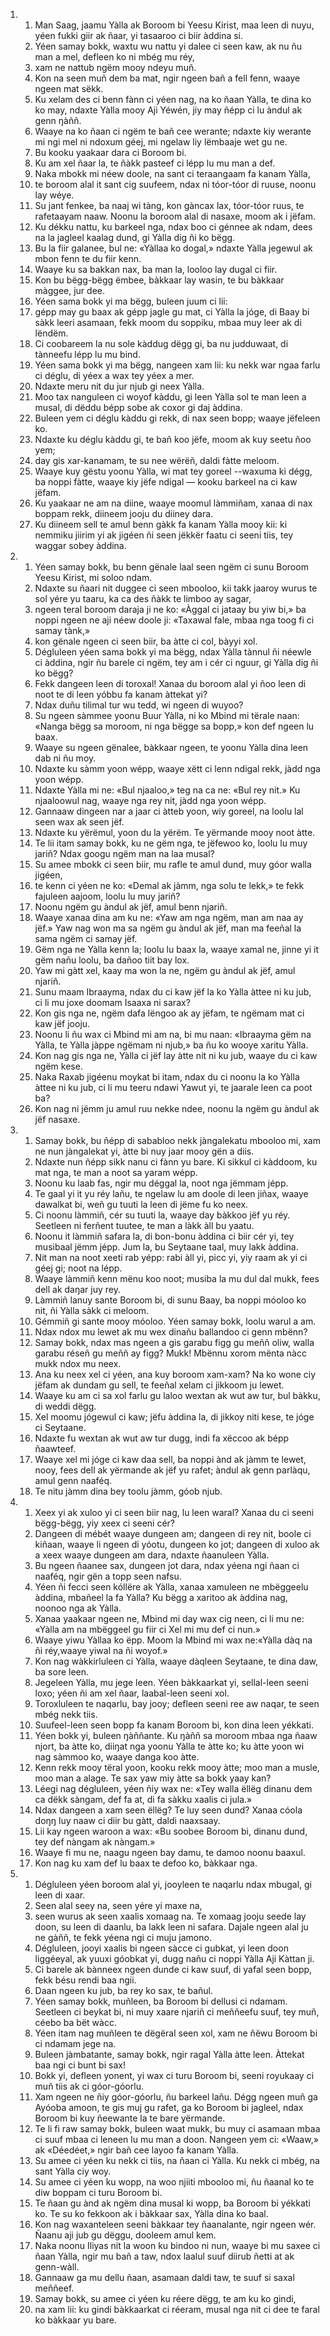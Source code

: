 <ol>
  <li>
    <ol>
      <li>Man Saag, jaamu Yàlla ak Boroom bi Yeesu Kirist, maa leen di nuyu, yéen fukki giir ak ñaar, yi tasaaroo ci biir àddina si.</li>
      <li>Yéen samay bokk, waxtu wu nattu yi dalee ci seen kaw, ak nu ñu man a mel, defleen ko ni mbég mu réy,</li>
      <li>xam ne nattub ngëm mooy ndeyu muñ.</li>
      <li>Kon na seen muñ dem ba mat, ngir ngeen bañ a fell fenn, waaye ngeen mat sëkk.</li>
      <li>Ku xelam des ci benn fànn ci yéen nag, na ko ñaan Yàlla, te dina ko ko may, ndaxte Yàlla mooy Aji Yéwén, jiy may ñépp ci lu àndul ak genn ŋàññ.</li>
      <li>Waaye na ko ñaan ci ngëm te bañ cee werante; ndaxte kiy werante mi ngi mel ni ndoxum géej, mi ngelaw liy lëmbaaje wet gu ne.</li>
      <li>Bu kooku yaakaar dara ci Boroom bi.</li>
      <li>Ku am xel ñaar la, te ñàkk pasteef ci lépp lu mu man a def.</li>
      <li>Naka mbokk mi néew doole, na sant ci teraangaam fa kanam Yàlla,</li>
      <li>te boroom alal it sant cig suufeem, ndax ni tóor-tóor di ruuse, noonu lay wéye.</li>
      <li>Su jant fenkee, ba naaj wi tàng, kon gàncax lax, tóor-tóor ruus, te rafetaayam naaw. Noonu la boroom alal di nasaxe, moom ak i jëfam.</li>
      <li>Ku dékku nattu, ku barkeel nga, ndax boo ci génnee ak ndam, dees na la jagleel kaalag dund, gi Yàlla dig ñi ko bëgg.</li>
      <li>Bu la fiir galanee, bul ne: «Yàllaa ko dogal,» ndaxte Yàlla jegewul ak mbon fenn te du fiir kenn.</li>
      <li>Waaye ku sa bakkan nax, ba man la, looloo lay dugal ci fiir.</li>
      <li>Kon bu bëgg-bëgg ëmbee, bàkkaar lay wasin, te bu bàkkaar màggee, jur dee.</li>
      <li>Yéen sama bokk yi ma bëgg, buleen juum ci lii:</li>
      <li>gépp may gu baax ak gépp jagle gu mat, ci Yàlla la jóge, di Baay bi sàkk leeri asamaan, fekk moom du soppiku, mbaa muy leer ak di lëndëm.</li>
      <li>Ci coobareem la nu sole kàddug dëgg gi, ba nu judduwaat, di tànneefu lépp lu mu bind.</li>
      <li>Yéen sama bokk yi ma bëgg, nangeen xam lii: ku nekk war ngaa farlu ci déglu, di yéex a wax tey yéex a mer.</li>
      <li>Ndaxte meru nit du jur njub gi neex Yàlla.</li>
      <li>Moo tax nanguleen ci woyof kàddu, gi leen Yàlla sol te man leen a musal, di dëddu bépp sobe ak coxor gi daj àddina.</li>
      <li>Buleen yem ci déglu kàddu gi rekk, di nax seen bopp; waaye jëfeleen ko.</li>
      <li>Ndaxte ku déglu kàddu gi, te bañ koo jëfe, moom ak kuy seetu ñoo yem;</li>
      <li>day gis xar-kanamam, te su nee wërëñ, daldi fàtte meloom.</li>
      <li>Waaye kuy gëstu yoonu Yàlla, wi mat tey goreel --waxuma ki dégg, ba noppi fàtte, waaye kiy jëfe ndigal — kooku barkeel na ci kaw jëfam.</li>
      <li>Ku yaakaar ne am na diine, waaye moomul làmmiñam, xanaa di nax boppam rekk, diineem jooju du diiney dara.</li>
      <li>Ku diineem sell te amul benn gàkk fa kanam Yàlla mooy kii: ki nemmiku jiirim yi ak jigéen ñi seen jëkkër faatu ci seeni tiis, tey waggar sobey àddina.</li>
    </ol>
  </li>
  <li>
    <ol>
      <li>Yéen samay bokk, bu benn gënale laal seen ngëm ci sunu Boroom Yeesu Kirist, mi soloo ndam.</li>
      <li>Ndaxte su ñaari nit duggee ci seen mbooloo, kii takk jaaroy wurus te sol yére yu taaru, ka ca des ñàkk te limboo ay sagar,</li>
      <li>ngeen teral boroom daraja ji ne ko: «Àggal ci jataay bu yiw bi,» ba noppi ngeen ne aji néew doole ji: «Taxawal fale, mbaa nga toog fi ci samay tànk,»</li>
      <li>kon gënale ngeen ci seen biir, ba àtte ci col, bàyyi xol.</li>
      <li>Dégluleen yéen sama bokk yi ma bëgg, ndax Yàlla tànnul ñi néewle ci àddina, ngir ñu barele ci ngëm, tey am i cér ci nguur, gi Yàlla dig ñi ko bëgg?</li>
      <li>Fekk dangeen leen di toroxal! Xanaa du boroom alal yi ñoo leen di noot te di leen yóbbu fa kanam àttekat yi?</li>
      <li>Ndax duñu tilimal tur wu tedd, wi ngeen di wuyoo?</li>
      <li>Su ngeen sàmmee yoonu Buur Yàlla, ni ko Mbind mi tërale naan: «Nanga bëgg sa moroom, ni nga bëgge sa bopp,» kon def ngeen lu baax.</li>
      <li>Waaye su ngeen gënalee, bàkkaar ngeen, te yoonu Yàlla dina leen dab ni ñu moy.</li>
      <li>Ndaxte ku sàmm yoon wépp, waaye xëtt ci lenn ndigal rekk, jàdd nga yoon wépp.</li>
      <li>Ndaxte Yàlla mi ne: «Bul njaaloo,» teg na ca ne: «Bul rey nit.» Ku njaaloowul nag, waaye nga rey nit, jàdd nga yoon wépp.</li>
      <li>Gannaaw dingeen nar a jaar ci àtteb yoon, wiy goreel, na loolu lal seen wax ak seen jëf.</li>
      <li>Ndaxte ku yërëmul, yoon du la yërëm. Te yërmande mooy noot àtte.</li>
      <li>Te lii itam samay bokk, ku ne gëm nga, te jëfewoo ko, loolu lu muy jariñ? Ndax googu ngëm man na laa musal?</li>
      <li>Su amee mbokk ci seen biir, mu rafle te amul dund, muy góor walla jigéen,</li>
      <li>te kenn ci yéen ne ko: «Demal ak jàmm, nga solu te lekk,» te fekk fajuleen aajoom, loolu lu muy jariñ?</li>
      <li>Noonu ngëm gu àndul ak jëf, amul benn njariñ.</li>
      <li>Waaye xanaa dina am ku ne: «Yaw am nga ngëm, man am naa ay jëf.» Yaw nag won ma sa ngëm gu àndul ak jëf, man ma feeñal la sama ngëm ci samay jëf.</li>
      <li>Gëm nga ne Yàlla kenn la; loolu lu baax la, waaye xamal ne, jinne yi it gëm nañu loolu, ba dañoo tiit bay lox.</li>
      <li>Yaw mi gàtt xel, kaay ma won la ne, ngëm gu àndul ak jëf, amul njariñ.</li>
      <li>Sunu maam Ibraayma, ndax du ci kaw jëf la ko Yàlla àttee ni ku jub, ci li mu joxe doomam Isaaxa ni sarax?</li>
      <li>Kon gis nga ne, ngëm dafa lëngoo ak ay jëfam, te ngëmam mat ci kaw jëf jooju.</li>
      <li>Noonu li ñu wax ci Mbind mi am na, bi mu naan: «Ibraayma gëm na Yàlla, te Yàlla jàppe ngëmam ni njub,» ba ñu ko wooye xaritu Yàlla.</li>
      <li>Kon nag gis nga ne, Yàlla ci jëf lay àtte nit ni ku jub, waaye du ci kaw ngëm kese.</li>
      <li>Naka Raxab jigéenu moykat bi itam, ndax du ci noonu la ko Yàlla àttee ni ku jub, ci li mu teeru ndawi Yawut yi, te jaarale leen ca poot ba?</li>
      <li>Kon nag ni jëmm ju amul ruu nekke ndee, noonu la ngëm gu àndul ak jëf nasaxe.</li>
    </ol>
  </li>
  <li>
    <ol>
      <li>Samay bokk, bu ñépp di sababloo nekk jàngalekatu mbooloo mi, xam ne nun jàngalekat yi, àtte bi nuy jaar mooy gën a diis.</li>
      <li>Ndaxte nun ñépp sikk nanu ci fànn yu bare. Ki sikkul ci kàddoom, ku mat nga, te man a noot sa yaram wépp.</li>
      <li>Noonu ku laab fas, ngir mu déggal la, noot nga jëmmam jépp.</li>
      <li>Te gaal yi it yu réy lañu, te ngelaw lu am doole di leen jiñax, waaye dawalkat bi, weñ gu tuuti la leen di jëme fu ko neex.</li>
      <li>Ci noonu làmmiñ, cér su tuuti la, waaye day bàkkoo jëf yu réy. Seetleen ni ferñent tuutee, te man a làkk àll bu yaatu.</li>
      <li>Noonu it làmmiñ safara la, di bon-bonu àddina ci biir cér yi, tey musibaal jëmm jépp. Jum la, bu Seytaane taal, muy lakk àddina.</li>
      <li>Nit man na noot xeeti rab yépp: rabi àll yi, picc yi, yiy raam ak yi ci géej gi; noot na lépp.</li>
      <li>Waaye làmmiñ kenn mënu koo noot; musiba la mu dul dal mukk, fees dell ak daŋar juy rey.</li>
      <li>Làmmiñ lanuy sante Boroom bi, di sunu Baay, ba noppi móoloo ko nit, ñi Yàlla sàkk ci meloom.</li>
      <li>Gémmiñ gi sante mooy móoloo. Yéen samay bokk, loolu warul a am.</li>
      <li>Ndax ndox mu lewet ak mu wex dinañu ballandoo ci genn mbënn?</li>
      <li>Samay bokk, ndax mas ngeen a gis garabu figg gu meññ oliw, walla garabu réseñ gu meññ ay figg? Mukk! Mbënnu xorom mënta nàcc mukk ndox mu neex.</li>
      <li>Ana ku neex xel ci yéen, ana kuy boroom xam-xam? Na ko wone ciy jëfam ak dundam gu sell, te feeñal xelam ci jikkoom ju lewet.</li>
      <li>Waaye ku am ci sa xol farlu gu laloo wextan ak wut aw tur, bul bàkku, di weddi dëgg.</li>
      <li>Xel moomu jógewul ci kaw; jëfu àddina la, di jikkoy niti kese, te jóge ci Seytaane.</li>
      <li>Ndaxte fu wextan ak wut aw tur dugg, indi fa xëccoo ak bépp ñaawteef.</li>
      <li>Waaye xel mi jóge ci kaw daa sell, ba noppi ànd ak jàmm te lewet, nooy, fees dell ak yërmande ak jëf yu rafet; àndul ak genn parlàqu, amul genn naaféq.</li>
      <li>Te nitu jàmm dina bey toolu jàmm, góob njub.</li>
    </ol>
  </li>
  <li>
    <ol>
      <li>Xeex yi ak xuloo yi ci seen biir nag, lu leen waral? Xanaa du ci seeni bëgg-bëgg, yiy xeex ci seeni cér?</li>
      <li>Dangeen di mébét waaye dungeen am; dangeen di rey nit, boole ci kiñaan, waaye li ngeen di yóotu, dungeen ko jot; dangeen di xuloo ak a xeex waaye dungeen am dara, ndaxte ñaanuleen Yàlla.</li>
      <li>Bu ngeen ñaanee sax, dungeen jot dara, ndax yéena ngi ñaan ci naaféq, ngir gën a topp seen nafsu.</li>
      <li>Yéen ñi fecci seen kóllëre ak Yàlla, xanaa xamuleen ne mbëggeelu àddina, mbañeel la fa Yàlla? Ku bëgg a xaritoo ak àddina nag, noonoo nga ak Yàlla.</li>
      <li>Xanaa yaakaar ngeen ne, Mbind mi day wax cig neen, ci li mu ne: «Yàlla am na mbëggeel gu fiir ci Xel mi mu def ci nun.»</li>
      <li>Waaye yiwu Yàllaa ko ëpp. Moom la Mbind mi wax ne:«Yàlla dàq na ñi réy,waaye yiwal na ñi woyof.»</li>
      <li>Kon nag wàkkirluleen ci Yàlla, waaye dàqleen Seytaane, te dina daw, ba sore leen.</li>
      <li>Jegeleen Yàlla, mu jege leen. Yéen bàkkaarkat yi, sellal-leen seeni loxo; yéen ñi am xel ñaar, laabal-leen seeni xol.</li>
      <li>Toroxluleen te naqarlu, bay jooy; defleen seeni ree aw naqar, te seen mbég nekk tiis.</li>
      <li>Suufeel-leen seen bopp fa kanam Boroom bi, kon dina leen yékkati.</li>
      <li>Yéen bokk yi, buleen ŋàññante. Ku ŋàññ sa moroom mbaa nga ñaaw njort, ba àtte ko, diiŋat nga yoonu Yàlla te àtte ko; ku àtte yoon wi nag sàmmoo ko, waaye danga koo àtte.</li>
      <li>Kenn rekk mooy tëral yoon, kooku rekk mooy àtte; moo man a musle, moo man a alage. Te sax yaw miy àtte sa bokk yaay kan?</li>
      <li>Léegi nag dégluleen, yéen ñiy wax ne: «Tey walla ëllëg dinanu dem ca dëkk sàngam, def fa at, di fa sàkku xaalis ci jula.»</li>
      <li>Ndax dangeen a xam seen ëllëg? Te luy seen dund? Xanaa cóola doŋŋ luy naaw ci diir bu gàtt, daldi naaxsaay.</li>
      <li>Lii kay ngeen waroon a wax: «Bu soobee Boroom bi, dinanu dund, tey def nàngam ak nàngam.»</li>
      <li>Waaye fi mu ne, naagu ngeen bay damu, te damoo noonu baaxul.</li>
      <li>Kon nag ku xam def lu baax te defoo ko, bàkkaar nga.</li>
    </ol>
  </li>
  <li>
    <ol>
      <li>Dégluleen yéen boroom alal yi, jooyleen te naqarlu ndax mbugal, gi leen di xaar.</li>
      <li>Seen alal seey na, seen yére yi maxe na,</li>
      <li>seen wurus ak seen xaalis xomaag na. Te xomaag jooju seede lay doon, su leen di daanlu, ba lakk leen ni safara. Dajale ngeen alal ju ne gàññ, te fekk yéena ngi ci muju jamono.</li>
      <li>Dégluleen, jooyi xaalis bi ngeen sàcce ci gubkat, yi leen doon liggéeyal, ak yuuxi góobkat yi, dugg nañu ci noppi Yàlla Aji Kàttan ji.</li>
      <li>Ci barele ak bànneex ngeen dunde ci kaw suuf, di yafal seen bopp, fekk bésu rendi baa ngii.</li>
      <li>Daan ngeen ku jub, ba rey ko sax, te bañul.</li>
      <li>Yéen samay bokk, muñleen, ba Boroom bi dellusi ci ndamam. Seetleen ci beykat bi, ni muy xaare njariñ ci meññeefu suuf, tey muñ, céebo ba bët wàcc.</li>
      <li>Yéen itam nag muñleen te dëgëral seen xol, xam ne ñëwu Boroom bi ci ndamam jege na.</li>
      <li>Buleen jàmbatante, samay bokk, ngir ragal Yàlla àtte leen. Àttekat baa ngi ci bunt bi sax!</li>
      <li>Bokk yi, defleen yonent, yi wax ci turu Boroom bi, seeni royukaay ci muñ tiis ak ci góor-góorlu.</li>
      <li>Xam ngeen ne ñiy góor-góorlu, ñu barkeel lañu. Dégg ngeen muñ ga Ayóoba amoon, te gis muj gu rafet, ga ko Boroom bi jagleel, ndax Boroom bi kuy ñeewante la te bare yërmande.</li>
      <li>Te li fi raw samay bokk, buleen waat mukk, bu muy ci asamaan mbaa ci suuf mbaa ci leneen lu mu man a doon. Nangeen yem ci: «Waaw,» ak «Déedéet,» ngir bañ cee layoo fa kanam Yàlla.</li>
      <li>Su amee ci yéen ku nekk ci tiis, na ñaan ci Yàlla. Ku nekk ci mbég, na sant Yàlla ciy woy.</li>
      <li>Su amee ci yéen ku wopp, na woo njiiti mbooloo mi, ñu ñaanal ko te diw boppam ci turu Boroom bi.</li>
      <li>Te ñaan gu ànd ak ngëm dina musal ki wopp, ba Boroom bi yékkati ko. Te su ko fekkoon ak i bàkkaar sax, Yàlla dina ko baal.</li>
      <li>Kon nag waxanteleen seeni bàkkaar tey ñaanalante, ngir ngeen wér. Ñaanu aji jub gu dëggu, dooleem amul kem.</li>
      <li>Naka noonu Iliyas nit la woon ku bindoo ni nun, waaye bi mu saxee ci ñaan Yàlla, ngir mu bañ a taw, ndox laalul suuf diirub ñetti at ak genn-wàll.</li>
      <li>Gannaaw ga mu dellu ñaan, asamaan daldi taw, te suuf si saxal meññeef.</li>
      <li>Samay bokk, su amee ci yéen ku réere dëgg, te am ku ko gindi,</li>
      <li>na xam lii: ku gindi bàkkaarkat ci réeram, musal nga nit ci dee te faral ko bàkkaar yu bare.</li>
    </ol>
  </li>
</ol>